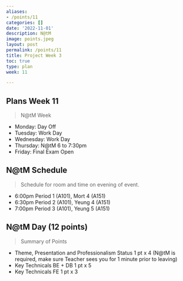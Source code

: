 ```yaml
---
aliases:
- /points/11
categories: []
date: '2022-11-01'
description: N@tM
image: points.jpeg
layout: post
permalink: /points/11
title: Project Week 3
toc: true
type: plan
week: 11

---
```


## Plans Week 11
> N@tM Week
- Monday: Day Off
- Tuesday: Work Day
- Wednesday: Work Day
- Thursday: N@tM 6 to 7:30pm
- Friday: Final Exam Open
## N@tM Schedule
> Schedule for room and time on evening of event.
- 6:00pm Period 1 (A101), Mort 4 (A151)
- 6:30pm Period 2 (A101), Yeung 4 (A151)
- 7:00pm Period 3 (A101), Yeung 5 (A151)
## N@tM Day (12 points)
> Summary of Points
- Theme, Presentation and Professionalism Status 1 pt x 4  (N@tM is required, make sure Teacher sees you for 1 minute prior to leaving)
- Key Technicals BE + DB 1 pt x 5
- Key Technicals FE 1 pt x 3
